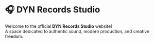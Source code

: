 # 🎧 DYN Records Studio

Welcome to the official **DYN Records Studio** website!  
A space dedicated to authentic sound, modern production, and creative freedom.
